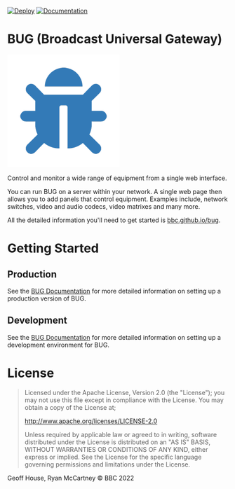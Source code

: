 [![Deploy](https://github.com/bbc/bug/actions/workflows/deploy.yml/badge.svg)](https://github.com/bbc/bug/actions/workflows/deploy.yml)  [![Documentation](https://github.com/bbc/bug/actions/workflows/documentation.yml/badge.svg)](https://github.com/bbc/bug/actions/workflows/documentation.yml)

# BUG (Broadcast Universal Gateway)

![BUG Logo](https://github.com/bbc/bug/blob/main/src/client/public/icons/bug-logo-256x256.png?raw=true)

Control and monitor a wide range of equipment from a single web interface.

You can run BUG on a server within your network. A single web page then allows you to add panels that control equipment. Examples include, network switches, video and audio codecs, video matrixes and many more.

All the detailed information you'll need to get started is [bbc.github.io/bug](https://bbc.github.io/bug).

# Getting Started

## Production

See the [BUG Documentation](https://bbc.github.io/bug/pages/installation/) for more detailed information on setting up a production version of BUG.

## Development

See the [BUG Documentation](https://bbc.github.io/bug/pages/development/) for more detailed information on setting up a development environment for BUG.

# License

> Licensed under the Apache License, Version 2.0 (the "License");
> you may not use this file except in compliance with the License.
> You may obtain a copy of the License at;
>
> http://www.apache.org/licenses/LICENSE-2.0
>
> Unless required by applicable law or agreed to in writing, software
> distributed under the License is distributed on an "AS IS" BASIS,
> WITHOUT WARRANTIES OR CONDITIONS OF ANY KIND, either express or implied.
> See the License for the specific language governing permissions and
> limitations under the License.

Geoff House, Ryan McCartney © BBC 2022
